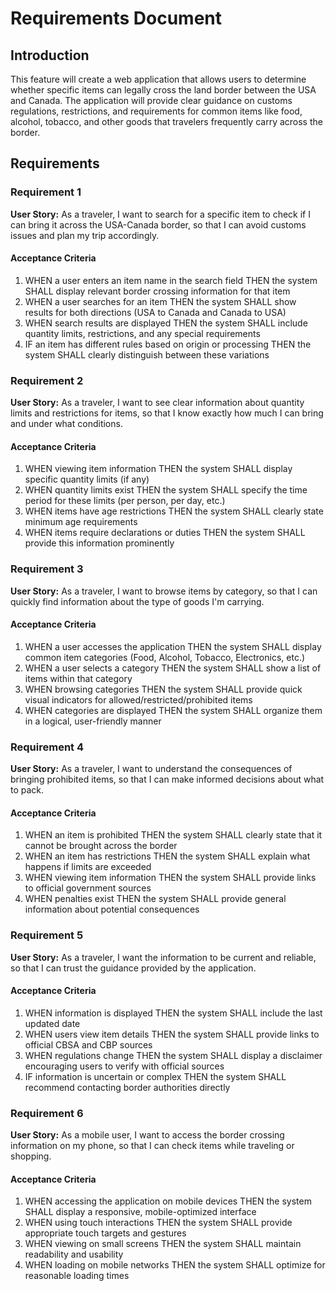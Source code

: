 # Requirements Document

## Introduction

This feature will create a web application that allows users to determine whether specific items can legally cross the land border between the USA and Canada. The application will provide clear guidance on customs regulations, restrictions, and requirements for common items like food, alcohol, tobacco, and other goods that travelers frequently carry across the border.

## Requirements

### Requirement 1

**User Story:** As a traveler, I want to search for a specific item to check if I can bring it across the USA-Canada border, so that I can avoid customs issues and plan my trip accordingly.

#### Acceptance Criteria

1. WHEN a user enters an item name in the search field THEN the system SHALL display relevant border crossing information for that item
2. WHEN a user searches for an item THEN the system SHALL show results for both directions (USA to Canada and Canada to USA)
3. WHEN search results are displayed THEN the system SHALL include quantity limits, restrictions, and any special requirements
4. IF an item has different rules based on origin or processing THEN the system SHALL clearly distinguish between these variations

### Requirement 2

**User Story:** As a traveler, I want to see clear information about quantity limits and restrictions for items, so that I know exactly how much I can bring and under what conditions.

#### Acceptance Criteria

1. WHEN viewing item information THEN the system SHALL display specific quantity limits (if any)
2. WHEN quantity limits exist THEN the system SHALL specify the time period for these limits (per person, per day, etc.)
3. WHEN items have age restrictions THEN the system SHALL clearly state minimum age requirements
4. WHEN items require declarations or duties THEN the system SHALL provide this information prominently

### Requirement 3

**User Story:** As a traveler, I want to browse items by category, so that I can quickly find information about the type of goods I'm carrying.

#### Acceptance Criteria

1. WHEN a user accesses the application THEN the system SHALL display common item categories (Food, Alcohol, Tobacco, Electronics, etc.)
2. WHEN a user selects a category THEN the system SHALL show a list of items within that category
3. WHEN browsing categories THEN the system SHALL provide quick visual indicators for allowed/restricted/prohibited items
4. WHEN categories are displayed THEN the system SHALL organize them in a logical, user-friendly manner

### Requirement 4

**User Story:** As a traveler, I want to understand the consequences of bringing prohibited items, so that I can make informed decisions about what to pack.

#### Acceptance Criteria

1. WHEN an item is prohibited THEN the system SHALL clearly state that it cannot be brought across the border
2. WHEN an item has restrictions THEN the system SHALL explain what happens if limits are exceeded
3. WHEN viewing item information THEN the system SHALL provide links to official government sources
4. WHEN penalties exist THEN the system SHALL provide general information about potential consequences

### Requirement 5

**User Story:** As a traveler, I want the information to be current and reliable, so that I can trust the guidance provided by the application.

#### Acceptance Criteria

1. WHEN information is displayed THEN the system SHALL include the last updated date
2. WHEN users view item details THEN the system SHALL provide links to official CBSA and CBP sources
3. WHEN regulations change THEN the system SHALL display a disclaimer encouraging users to verify with official sources
4. IF information is uncertain or complex THEN the system SHALL recommend contacting border authorities directly

### Requirement 6

**User Story:** As a mobile user, I want to access the border crossing information on my phone, so that I can check items while traveling or shopping.

#### Acceptance Criteria

1. WHEN accessing the application on mobile devices THEN the system SHALL display a responsive, mobile-optimized interface
2. WHEN using touch interactions THEN the system SHALL provide appropriate touch targets and gestures
3. WHEN viewing on small screens THEN the system SHALL maintain readability and usability
4. WHEN loading on mobile networks THEN the system SHALL optimize for reasonable loading times